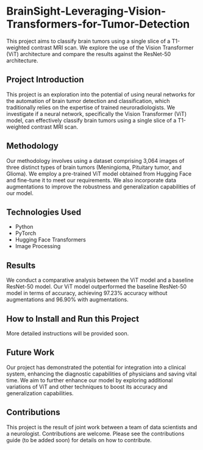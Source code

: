 # BrainSight-Leveraging-Vision-Transformers-for-Tumor-Detection
This project aims to classify brain tumors using a single slice of a T1-weighted contrast MRI scan. We explore the use of the Vision Transformer (ViT) architecture and compare the results against the ResNet-50 architecture.

## Project Introduction
This project is an exploration into the potential of using neural networks for the automation of brain tumor detection and classification, which traditionally relies on the expertise of trained neuroradiologists. We investigate if a neural network, specifically the Vision Transformer (ViT) model, can effectively classify brain tumors using a single slice of a T1-weighted contrast MRI scan. 

## Methodology
Our methodology involves using a dataset comprising 3,064 images of three distinct types of brain tumors (Meningioma, Pituitary tumor, and Glioma). We employ a pre-trained ViT model obtained from Hugging Face and fine-tune it to meet our requirements. We also incorporate data augmentations to improve the robustness and generalization capabilities of our model.

## Technologies Used
- Python
- PyTorch
- Hugging Face Transformers
- Image Processing

## Results
We conduct a comparative analysis between the ViT model and a baseline ResNet-50 model. Our ViT model outperformed the baseline ResNet-50 model in terms of accuracy, achieving 97.23% accuracy without augmentations and 96.90% with augmentations.

## How to Install and Run this Project
More detailed instructions will be provided soon.

## Future Work
Our project has demonstrated the potential for integration into a clinical system, enhancing the diagnostic capabilities of physicians and saving vital time. We aim to further enhance our model by exploring additional variations of ViT and other techniques to boost its accuracy and generalization capabilities.

## Contributions
This project is the result of joint work between a team of data scientists and a neurologist. Contributions are welcome. Please see the contributions guide (to be added soon) for details on how to contribute.
